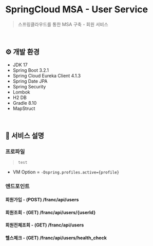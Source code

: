 # SpringCloud MSA - User Service
> 스프링클라우드를 통한 MSA 구축 - 회원 서비스

<br/>

## ⚙️ 개발 환경
- JDK 17
- Spring Boot 3.2.1
- Spring Cloud Eureka Client 4.1.3
- Spring Date JPA
- Spring Security
- Lombok
- H2 DB
- Gradle 8.10
- MapStruct

<br/>

## 📌 서비스 설명

### 프로파일
> `test`
- VM Option = `-Dspring.profiles.active={profile}`

### 엔드포인트

#### 회원가입 - (POST)  /franc/api/users
#### 회원조회 - (GET)   /franc/api/users/{userId}
#### 회원전체조회 - (GET)   /franc/api/users
#### 헬스체크 - (GET)   /franc/api/users/health_check


